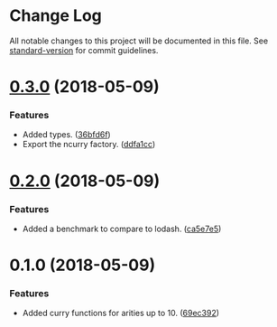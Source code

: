 # Change Log

All notable changes to this project will be documented in this file. See [standard-version](https://github.com/conventional-changelog/standard-version) for commit guidelines.

<a name="0.3.0"></a>
# [0.3.0](http://critocrito/curry/compare/v0.2.0...v0.3.0) (2018-05-09)


### Features

* Added types. ([36bfd6f](http://critocrito/curry/commits/36bfd6f))
* Export the ncurry factory. ([ddfa1cc](http://critocrito/curry/commits/ddfa1cc))



<a name="0.2.0"></a>
# [0.2.0](http://critocrito/curry/compare/v0.1.0...v0.2.0) (2018-05-09)


### Features

* Added a benchmark to compare to lodash. ([ca5e7e5](http://critocrito/curry/commits/ca5e7e5))



<a name="0.1.0"></a>
# 0.1.0 (2018-05-09)


### Features

* Added curry functions for arities up to 10. ([69ec392](http://critocrito/curry/commits/69ec392))
